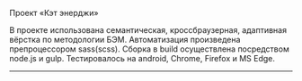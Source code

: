 Проект «Кэт энерджи»  

В проекте использована семантическая, кроссбраузерная, адаптивная вёрстка по методологии БЭМ. Автоматизация произведена препроцессором sass(scss). Сборка в build осуществлена посредством node.js и gulp.
Тестировалось на android, Chrome, Firefox и MS Edge.

---
